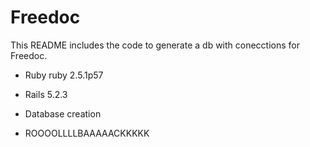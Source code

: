 # Freedoc

This README includes the code to generate a db with conecctions for Freedoc.


* Ruby ruby 2.5.1p57

* Rails 5.2.3

* Database creation

* ROOOOLLLLBAAAAACKKKKK
